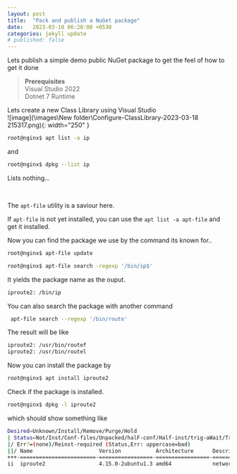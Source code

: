 ```yaml
---
layout: post
title:  "Pack and publish a NuGet package"
date:   2023-03-18 06:28:00 +0530
categories: jekyll update
# published: false
---
```


Lets publish a simple demo public NuGet package  to get the feel of how to get it done

> **Prerequisites**  
>Visual Studio 2022  
>Dotnet 7 Runtime

Lets create a new Class Library using Visual Studio   
![image](\images\New folder\Configure-ClassLibrary-2023-03-18 215317.png){: width="250" }
```bash
root@nginx$ apt list -a ip
```

and

```bash
root@nginx$ dpkg --list ip
```

Lists nothing...

<br>

The `apt-file` utility is a saviour here.

If `apt-file` is not yet installed, you can use the `apt list -a apt-file` and get it installed.

Now you can find the package we use by the command its known for..

```bash
root@nginx$ apt-file update

root@nginx$ apt-file search -regexp '/bin/ip$'
```

It yields the package name as the ouput.

```bash
iproute2: /bin/ip
```

You can also search the package with another command
```bash
 apt-file search --regexp '/bin/route'
 ```
 The result will be like 
 ```bash
iproute2: /usr/bin/routef
iproute2: /usr/bin/routel
```


Now you can install the package by
```bash
root@nginx$ apt install iproute2
```
Check if the package is installed.

```bash
root@nginx$ dpkg -l iproute2
```
which should show something like

```bash
Desired=Unknown/Install/Remove/Purge/Hold
| Status=Not/Inst/Conf-files/Unpacked/halF-conf/Half-inst/trig-aWait/Trig-pend
|/ Err?=(none)/Reinst-required (Status,Err: uppercase=bad)
||/ Name                     Version           Architecture      Description
+++-========================-=================-=================-=====================================================
ii  iproute2                 4.15.0-2ubuntu1.3 amd64             networking and traffic control tools
```




